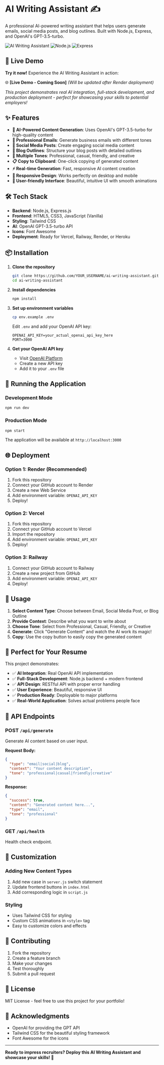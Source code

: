 # AI Writing Assistant ✍️

A professional AI-powered writing assistant that helps users generate emails, social media posts, and blog outlines. Built with Node.js, Express, and OpenAI's GPT-3.5-turbo.

![AI Writing Assistant](https://img.shields.io/badge/AI-Powered-blue?style=for-the-badge&logo=openai)
![Node.js](https://img.shields.io/badge/Node.js-18+-green?style=for-the-badge&logo=node.js)
![Express](https://img.shields.io/badge/Express-4.18+-black?style=for-the-badge&logo=express)

## 🚀 Live Demo

**Try it now!** Experience the AI Writing Assistant in action:

🌐 **[Live Demo - Coming Soon]** *(Will be updated after Render deployment)*

*This project demonstrates real AI integration, full-stack development, and production deployment - perfect for showcasing your skills to potential employers!*

## ✨ Features

- **🤖 AI-Powered Content Generation**: Uses OpenAI's GPT-3.5-turbo for high-quality content
- **📧 Professional Emails**: Generate business emails with different tones
- **📱 Social Media Posts**: Create engaging social media content
- **📝 Blog Outlines**: Structure your blog posts with detailed outlines
- **🎨 Multiple Tones**: Professional, casual, friendly, and creative
- **📋 Copy to Clipboard**: One-click copying of generated content
- **⚡ Real-time Generation**: Fast, responsive AI content creation
- **📱 Responsive Design**: Works perfectly on desktop and mobile
- **🎯 User-friendly Interface**: Beautiful, intuitive UI with smooth animations

## 🛠️ Tech Stack

- **Backend**: Node.js, Express.js
- **Frontend**: HTML5, CSS3, JavaScript (Vanilla)
- **Styling**: Tailwind CSS
- **AI**: OpenAI GPT-3.5-turbo API
- **Icons**: Font Awesome
- **Deployment**: Ready for Vercel, Railway, Render, or Heroku

## 📦 Installation

1. **Clone the repository**
   ```bash
   git clone https://github.com/YOUR_USERNAME/ai-writing-assistant.git
   cd ai-writing-assistant
   ```

2. **Install dependencies**
   ```bash
   npm install
   ```

3. **Set up environment variables**
   ```bash
   cp env.example .env
   ```
   
   Edit `.env` and add your OpenAI API key:
   ```env
   OPENAI_API_KEY=your_actual_openai_api_key_here
   PORT=3000
   ```

4. **Get your OpenAI API key**
   - Visit [OpenAI Platform](https://platform.openai.com/api-keys)
   - Create a new API key
   - Add it to your `.env` file

## 🚀 Running the Application

### Development Mode
```bash
npm run dev
```

### Production Mode
```bash
npm start
```

The application will be available at `http://localhost:3000`

## 🌐 Deployment

### Option 1: Render (Recommended)
1. Fork this repository
2. Connect your GitHub account to Render
3. Create a new Web Service
4. Add environment variable: `OPENAI_API_KEY`
5. Deploy!

### Option 2: Vercel
1. Fork this repository
2. Connect your GitHub account to Vercel
3. Import the repository
4. Add environment variable: `OPENAI_API_KEY`
5. Deploy!

### Option 3: Railway
1. Connect your GitHub account to Railway
2. Create a new project from GitHub
3. Add environment variable: `OPENAI_API_KEY`
4. Deploy!

## 📱 Usage

1. **Select Content Type**: Choose between Email, Social Media Post, or Blog Outline
2. **Provide Context**: Describe what you want to write about
3. **Choose Tone**: Select from Professional, Casual, Friendly, or Creative
4. **Generate**: Click "Generate Content" and watch the AI work its magic!
5. **Copy**: Use the copy button to easily copy the generated content

## 🎯 Perfect for Your Resume

This project demonstrates:
- ✅ **AI Integration**: Real OpenAI API implementation
- ✅ **Full-Stack Development**: Node.js backend + modern frontend
- ✅ **API Design**: RESTful API with proper error handling
- ✅ **User Experience**: Beautiful, responsive UI
- ✅ **Production Ready**: Deployable to major platforms
- ✅ **Real-World Application**: Solves actual problems people face

## 🔧 API Endpoints

### POST `/api/generate`
Generate AI content based on user input.

**Request Body:**
```json
{
  "type": "email|social|blog",
  "context": "Your content description",
  "tone": "professional|casual|friendly|creative"
}
```

**Response:**
```json
{
  "success": true,
  "content": "Generated content here...",
  "type": "email",
  "tone": "professional"
}
```

### GET `/api/health`
Health check endpoint.

## 🎨 Customization

### Adding New Content Types
1. Add new case in `server.js` switch statement
2. Update frontend buttons in `index.html`
3. Add corresponding logic in `script.js`

### Styling
- Uses Tailwind CSS for styling
- Custom CSS animations in `<style>` tag
- Easy to customize colors and effects

## 🤝 Contributing

1. Fork the repository
2. Create a feature branch
3. Make your changes
4. Test thoroughly
5. Submit a pull request

## 📄 License

MIT License - feel free to use this project for your portfolio!

## 🙏 Acknowledgments

- OpenAI for providing the GPT API
- Tailwind CSS for the beautiful styling framework
- Font Awesome for the icons

---

**Ready to impress recruiters? Deploy this AI Writing Assistant and showcase your skills! 🚀** 